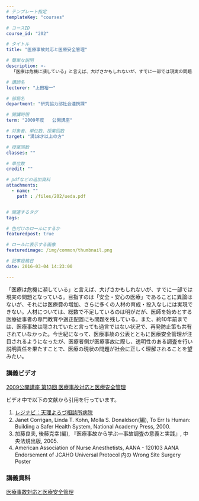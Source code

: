 ```yaml
---
# テンプレート指定
templateKey: "courses"

# コースID
course_id: "202"

# タイトル
title: "医療事故対応と医療安全管理"

# 簡単な説明
description: >-
  「医療は危機に瀕している」と言えば、大げさかもしれないが、すでに一部では現実の問題となっている。目指すのは「安全・安心の医療」であることに異論はないが、それには医療費の増加、さらに多くの人材の育成・投...

# 講師名
lecturer: "上田裕一"

# 部局名
department: "研究協力部社会連携課"

# 開講時限
term: "2009年度	公開講座"

# 対象者、単位数、授業回数
target: "満18才以上の方"

# 授業回数
classes: ""

# 単位数
credit: ""

# pdfなどの追加資料
attachments: 
  - name: "" 
    path : /files/202/ueda.pdf


# 関連するタグ
tags:

# 色付けのロールにするか
featuredpost: true

# ロールに表示する画像
featuredimage: /img/common/thumbnail.png

# 記事投稿日
date: 2016-03-04 14:23:00

---
```

「医療は危機に瀕している」と言えば、大げさかもしれないが、すでに一部では現実の問題となっている。目指すのは「安全・安心の医療」であることに異論はないが、それには医療費の増加、さらに多くの人材の育成・投入なしには実現できない。人材については、総数で不足しているのは明がだが、医師を始めとする医療従事者の専門教育や適正配置にも問題を残している。また、約10年前までは、医療事故は隠されていたと言っても過言ではない状況で、再発防止策も共有されていなかった。今世紀になって、医療事故の公表とともに医療安全管理が注目されるようになったが、医療者側が医療事故に際し、透明性のある調査を行い説明責任を果たすことで、医療の現状の問題が社会に正しく理解されることを望みたい。




### 講義ビデオ

[2009公開講座 第13回 医療事故対応と医療安全管理](http://nuvideo.media.nagoya-u.ac.jp/embed/e1212972e576f4275da66acf0c09b3b2604ebdea) 

ビデオ中で以下の文献から引用を行っています。

  1. [レジナビ：天理よろづ相談所病院](http://www.residentnavi.com/hospital.php?hospital_id=43)
  2. Janet Corrigan, Linda T. Kohn, Molla S. Donaldson(編), To Err Is Human: Building a Safer Health System, National Academy Press, 2000.
  3. 加藤良夫, 後藤克幸(編), 『医療事故から学ぶ—事故調査の意義と実践』, 中央法規出版, 2005.
  4. American Association of Nurse Anesthetists, AANA - 120103 AANA Endorsement of JCAHO Universal Protocol 内の Wrong Site Surgery Poster 

### 講義資料


[医療事故対応と医療安全管理](/files/202/ueda.pdf) 


